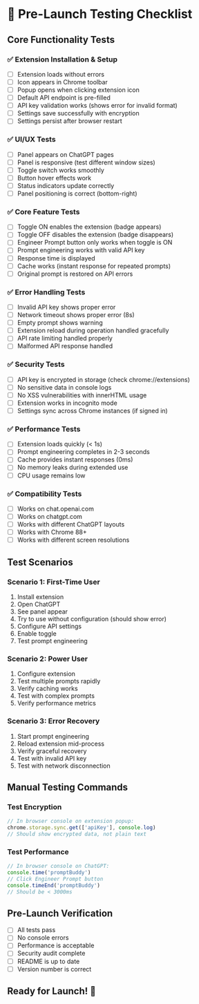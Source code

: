 # 🧪 Pre-Launch Testing Checklist

## Core Functionality Tests

### ✅ Extension Installation & Setup
- [ ] Extension loads without errors
- [ ] Icon appears in Chrome toolbar
- [ ] Popup opens when clicking extension icon
- [ ] Default API endpoint is pre-filled
- [ ] API key validation works (shows error for invalid format)
- [ ] Settings save successfully with encryption
- [ ] Settings persist after browser restart

### ✅ UI/UX Tests
- [ ] Panel appears on ChatGPT pages
- [ ] Panel is responsive (test different window sizes)
- [ ] Toggle switch works smoothly
- [ ] Button hover effects work
- [ ] Status indicators update correctly
- [ ] Panel positioning is correct (bottom-right)

### ✅ Core Feature Tests
- [ ] Toggle ON enables the extension (badge appears)
- [ ] Toggle OFF disables the extension (badge disappears)
- [ ] Engineer Prompt button only works when toggle is ON
- [ ] Prompt engineering works with valid API key
- [ ] Response time is displayed
- [ ] Cache works (instant response for repeated prompts)
- [ ] Original prompt is restored on API errors

### ✅ Error Handling Tests
- [ ] Invalid API key shows proper error
- [ ] Network timeout shows proper error (8s)
- [ ] Empty prompt shows warning
- [ ] Extension reload during operation handled gracefully
- [ ] API rate limiting handled properly
- [ ] Malformed API response handled

### ✅ Security Tests
- [ ] API key is encrypted in storage (check chrome://extensions)
- [ ] No sensitive data in console logs
- [ ] No XSS vulnerabilities with innerHTML usage
- [ ] Extension works in incognito mode
- [ ] Settings sync across Chrome instances (if signed in)

### ✅ Performance Tests
- [ ] Extension loads quickly (< 1s)
- [ ] Prompt engineering completes in 2-3 seconds
- [ ] Cache provides instant responses (0ms)
- [ ] No memory leaks during extended use
- [ ] CPU usage remains low

### ✅ Compatibility Tests
- [ ] Works on chat.openai.com
- [ ] Works on chatgpt.com  
- [ ] Works with different ChatGPT layouts
- [ ] Works with Chrome 88+
- [ ] Works with different screen resolutions

## Test Scenarios

### Scenario 1: First-Time User
1. Install extension
2. Open ChatGPT
3. See panel appear
4. Try to use without configuration (should show error)
5. Configure API settings
6. Enable toggle
7. Test prompt engineering

### Scenario 2: Power User
1. Configure extension
2. Test multiple prompts rapidly
3. Verify caching works
4. Test with complex prompts
5. Verify performance metrics

### Scenario 3: Error Recovery
1. Start prompt engineering
2. Reload extension mid-process
3. Verify graceful recovery
4. Test with invalid API key
5. Test with network disconnection

## Manual Testing Commands

### Test Encryption
```javascript
// In browser console on extension popup:
chrome.storage.sync.get(['apiKey'], console.log)
// Should show encrypted data, not plain text
```

### Test Performance
```javascript
// In browser console on ChatGPT:
console.time('promptBuddy')
// Click Engineer Prompt button
console.timeEnd('promptBuddy')
// Should be < 3000ms
```

## Pre-Launch Verification

- [ ] All tests pass
- [ ] No console errors
- [ ] Performance is acceptable
- [ ] Security audit complete
- [ ] README is up to date
- [ ] Version number is correct

## Ready for Launch! 🚀